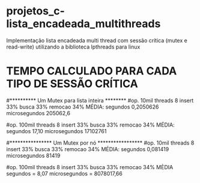 # projetos_c-lista_encadeada_multithreads
Implementação lista encadeada multi thread com sessão crítica (mutex e read-write) utilizando a biblioteca lpthreads para linux


# TEMPO CALCULADO PARA CADA TIPO DE SESSÃO CRÍTICA
#********** Um Mutex para lista inteira ********
#op. 10mil
threads 8
insert  33%
busca   33%
remocao 34%
MÉDIA:
segundos 0,2050626
microsegundos 205062,6

#op. 100mil
threads 8
insert  33%
busca   33%
remocao 34%
MÉDIA:
segundos 17,10
microsegundos 17102761

#**************** Um Mutex por nó  *****************
#op. 10mil
threads 8
insert  33%
busca   33%
remocao 34%
MÉDIA:
segundos 0,081419
microsegundos 81419

#op. 100mil
threads 8
insert  33%
busca   33%
remocao 34%
MÈDIA
segundos = 8,07
microsegundos = 8078017,66
